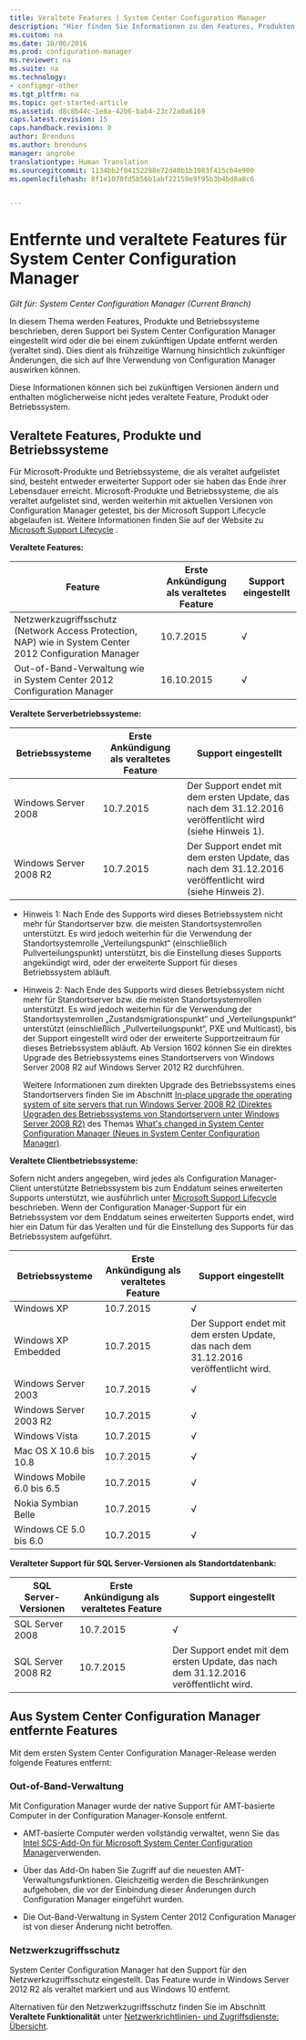 ```yaml
---
title: Veraltete Features | System Center Configuration Manager
description: "Hier finden Sie Informationen zu den Features, Produkten und Betriebssystemen, die von System Center Configuration Manager nicht mehr unterstützt werden."
ms.custom: na
ms.date: 10/06/2016
ms.prod: configuration-manager
ms.reviewer: na
ms.suite: na
ms.technology:
- configmgr-other
ms.tgt_pltfrm: na
ms.topic: get-started-article
ms.assetid: d8c8b44c-1e8a-42b6-bab4-23c72a0a6169
caps.latest.revision: 15
caps.handback.revision: 0
author: Brenduns
ms.author: brenduns
manager: angrobe
translationtype: Human Translation
ms.sourcegitcommit: 1134bb2f04152288e72d40b1b1083f415cb4e900
ms.openlocfilehash: 0f1e1070fd5b56b1abf22159e9f95b3b4bd8a8c6


---
```

# <a name="removed-and-deprecated-features-for-system-center-configuration-manager"></a>Entfernte und veraltete Features für System Center Configuration Manager

*Gilt für: System Center Configuration Manager (Current Branch)*

In diesem Thema werden Features, Produkte und Betriebssysteme beschrieben, deren Support bei System Center Configuration Manager eingestellt wird oder die bei einem zukünftigen Update entfernt werden (veraltet sind). Dies dient als frühzeitige Warnung hinsichtlich zukünftiger Änderungen, die sich auf Ihre Verwendung von Configuration Manager auswirken können.  

 Diese Informationen können sich bei zukünftigen Versionen ändern und enthalten möglicherweise nicht jedes veraltete Feature, Produkt oder Betriebssystem.  

## <a name="deprecated-features-products-and-operating-systems"></a>Veraltete Features, Produkte und Betriebssysteme  
 Für Microsoft-Produkte und Betriebssysteme, die als veraltet aufgelistet sind, besteht entweder erweiterter Support oder sie haben das Ende ihrer Lebensdauer erreicht. Microsoft-Produkte und Betriebssysteme, die als veraltet aufgelistet sind, werden weiterhin mit aktuellen Versionen von Configuration Manager getestet, bis der Microsoft Support Lifecycle abgelaufen ist.  Weitere Informationen finden Sie auf der Website zu [Microsoft Support Lifecycle](https://support.microsoft.com/lifecycle) .  

 **Veraltete Features:**  


|**Feature**|**Erste Ankündigung als veraltetes Feature**|**Support eingestellt**|  
|-|-|-|  
|Netzwerkzugriffsschutz (Network Access Protection, NAP) wie in System Center 2012 Configuration Manager|10.7.2015|√|  
|Out-of-Band-Verwaltung wie in System Center 2012 Configuration Manager|16.10.2015|√|  

 **Veraltete Serverbetriebssysteme:**  

 |**Betriebssysteme**|**Erste Ankündigung als veraltetes Feature**|**Support eingestellt**|  
|-|-|-|  
|Windows Server 2008|10.7.2015|Der Support endet mit dem ersten Update, das nach dem 31.12.2016 veröffentlicht wird (siehe Hinweis 1).|  
|Windows Server 2008 R2|10.7.2015|Der Support endet mit dem ersten Update, das nach dem 31.12.2016 veröffentlicht wird (siehe Hinweis 2).|  

-   Hinweis 1:   Nach Ende des Supports wird dieses Betriebssystem nicht mehr für Standortserver bzw. die meisten Standortsystemrollen unterstützt. Es wird jedoch weiterhin für die Verwendung der Standortsystemrolle „Verteilungspunkt“ (einschließlich Pullverteilungspunkt) unterstützt, bis die Einstellung dieses Supports angekündigt wird, oder der erweiterte Support für dieses Betriebssystem abläuft.  

-   Hinweis 2:   Nach Ende des Supports wird dieses Betriebssystem nicht mehr für Standortserver bzw. die meisten Standortsystemrollen unterstützt. Es wird jedoch weiterhin für die Verwendung der Standortsystemrollen „Zustandsmigrationspunkt“ und „Verteilungspunkt“ unterstützt (einschließlich „Pullverteilungspunkt“, PXE und Multicast), bis der Support eingestellt wird oder der erweiterte Supportzeitraum für dieses Betriebssystem abläuft.  Ab Version 1602 können Sie ein direktes Upgrade des Betriebssystems eines Standortservers von Windows Server 2008 R2 auf Windows Server 2012 R2 durchführen.  

     Weitere Informationen zum direkten Upgrade des Betriebssystems eines Standortservers finden Sie im Abschnitt [In-place upgrade the operating system of site servers that run Windows Server 2008 R2 (Direktes Upgraden des Betriebssystems von Standortservern unter Windows Server 2008 R2)](../../../core/plan-design/changes/whats-new-in-version-1602.md#bkmk_UpgradeOS) des Themas [What's changed in System Center Configuration Manager (Neues in System Center Configuration Manager)](../../../core/plan-design/changes/what-has-changed-from-configuration-manager-2012.md).



 **Veraltete Clientbetriebssysteme:**  

 Sofern nicht anders angegeben, wird jedes als Configuration Manager-Client unterstützte Betriebssystem bis zum Enddatum seines erweiterten Supports unterstützt, wie ausführlich unter [Microsoft Support Lifecycle](https://support.microsoft.com/lifecycle) beschrieben.  Wenn der Configuration Manager-Support für ein Betriebssystem vor dem Enddatum seines erweiterten Supports endet, wird hier ein Datum für das Veralten und für die Einstellung des Supports für das Betriebssystem aufgeführt.  

|**Betriebssysteme**|**Erste Ankündigung als veraltetes Feature**|**Support eingestellt**|  
|-|-|-|  
|Windows XP|10.7.2015|√|  
|Windows XP Embedded|10.7.2015|Der Support endet mit dem ersten Update, das nach dem 31.12.2016 veröffentlicht wird.|  
|Windows Server 2003|10.7.2015|√|  
|Windows Server 2003 R2|10.7.2015|√|  
|Windows Vista|10.7.2015|√|  
|Mac OS X 10.6 bis 10.8|10.7.2015|√|  
|Windows Mobile 6.0 bis 6.5|10.7.2015|√|  
|Nokia Symbian Belle|10.7.2015|√|  
|Windows CE 5.0 bis 6.0|10.7.2015|√|  


 **Veralteter Support für SQL Server-Versionen als Standortdatenbank:**  

|**SQL Server-Versionen**|**Erste Ankündigung als veraltetes Feature**|**Support eingestellt**|   
|-|-|-|  
|SQL Server 2008|10.7.2015|√|  
|SQL Server 2008 R2|10.7.2015|Der Support endet mit dem ersten Update, das nach dem 31.12.2016 veröffentlicht wird.|  

## <a name="features-removed-in-system-center-configuration-manager"></a>Aus System Center Configuration Manager entfernte Features  
 Mit dem ersten System Center Configuration Manager-Release werden folgende Features entfernt:

###  <a name="a-namebkmkamta-out-of-band-management"></a><a name="bkmk_amt"></a> Out-of-Band-Verwaltung  
 Mit Configuration Manager wurde der native Support für AMT-basierte Computer in der Configuration Manager-Konsole entfernt.  

-   AMT-basierte Computer werden vollständig verwaltet, wenn Sie das [Intel SCS-Add-On für Microsoft System Center Configuration Manager](http://www.intel.com/content/www/us/en/software/setup-configuration-software.html)verwenden.  

-   Über das Add-On haben Sie Zugriff auf die neuesten AMT-Verwaltungsfunktionen. Gleichzeitig werden die Beschränkungen aufgehoben, die vor der Einbindung dieser Änderungen durch Configuration Manager eingeführt wurden.  

-   Die Out-Band-Verwaltung in System Center 2012 Configuration Manager ist von dieser Änderung nicht betroffen.  

###  <a name="a-namebkmknapa-network-access-protection"></a><a name="bkmk_nap"></a> Netzwerkzugriffsschutz  
 System Center Configuration Manager hat den Support für den Netzwerkzugriffsschutz eingestellt. Das Feature wurde in Windows Server 2012 R2 als veraltet markiert und aus Windows 10 entfernt.  

 Alternativen für den Netzwerkzugriffsschutz finden Sie im Abschnitt **Veraltete Funktionalität** unter [Netzwerkrichtlinien- und Zugriffsdienste: Übersicht](https://technet.microsoft.com/library/hh831683.aspx).  



<!--HONumber=Nov16_HO1-->


